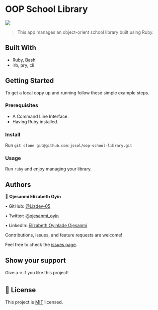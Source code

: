 # OOP School Library
![](https://img.shields.io/badge/Microverse-blueviolet)

> This app manages an object-orient school library built using Ruby.

## Built With

- Ruby, Bash
- irb, pry, cli

## Getting Started

To get a local copy up and running follow these simple example steps.

### Prerequisites

- A Command Line Interface.
- Having Ruby installed.

### Install

Run `git clone git@github.com:jssol/oop-school-library.git`

### Usage

Run `ruby` and enjoy managing your library.

## Authors

👤 **Ojesanmi Elizabeth Oyin**

• GitHub: [@Lizdev-05](https://github.com/Lizdev-05)

• Twitter: [@ojesanmi_oyin](https://twitter.com/ojesanmi_oyin)

• LinkedIn: [Elizabeth Oyinlade Ojesanmi](https://www.linkedin.com/in/elizabeth-oyinlade-ojesanmi-0702aa16a)

Contributions, issues, and feature requests are welcome!

Feel free to check the [issues page](../../issues/).

## Show your support

Give a ⭐️ if you like this project!

## 📝 License

This project is [MIT](./MIT.md) licensed.